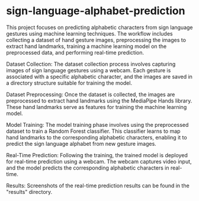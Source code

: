 # sign-language-alphabet-prediction
This project focuses on predicting alphabetic characters from sign language gestures using machine learning techniques. The workflow includes collecting a dataset of hand gesture images, preprocessing the images to extract hand landmarks, training a machine learning model on the preprocessed data, and performing real-time prediction.

Dataset Collection:
The dataset collection process involves capturing images of sign language gestures using a webcam. Each gesture is associated with a specific alphabetic character, and the images are saved in a directory structure suitable for training the model.

Dataset Preprocessing:
Once the dataset is collected, the images are preprocessed to extract hand landmarks using the MediaPipe Hands library. These hand landmarks serve as features for training the machine learning model.

Model Training:
The model training phase involves using the preprocessed dataset to train a Random Forest classifier. This classifier learns to map hand landmarks to the corresponding alphabetic characters, enabling it to predict the sign language alphabet from new gesture images.

Real-Time Prediction:
Following the training, the trained model is deployed for real-time prediction using a webcam. The webcam captures video input, and the model predicts the corresponding alphabetic characters in real-time.

Results:
Screenshots of the real-time prediction results can be found in the "results" directory.  


